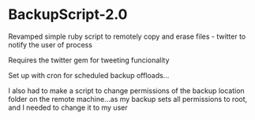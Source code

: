 # BackupScript-2.0
Revamped simple ruby script to remotely copy and erase files - twitter to notify the user of process

Requires the twitter gem for tweeting funcionality

Set up with cron for scheduled backup offloads...

I also had to make a script to change permissions of the backup location folder on the remote machine...as my backup sets all permissions to root, and I needed to change it to my user
